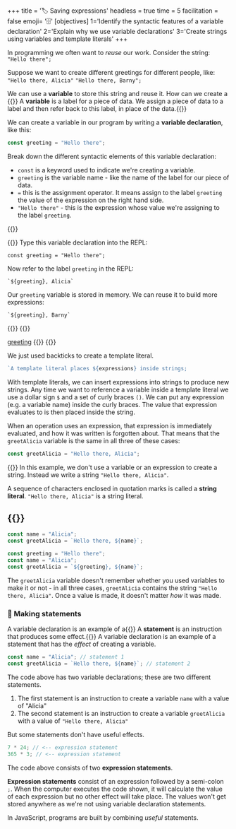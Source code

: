 +++
title = '🏷️ Saving expressions'
headless = true
time = 5
facilitation = false
emoji= '🗄️'
[objectives]
1='Identify the syntactic features of a variable declaration'
2='Explain why we use variable declarations'
3='Create strings using variables and template literals'
+++

In programming we often want to _reuse_ our work. Consider the string: `"Hello there";`

Suppose we want to create different greetings for different people, like: `"Hello there, Alicia"` `"Hello there, Barny";`

We can use a **variable** to store this string and reuse it. How can we create a {{<tooltip title="variable" emoji="🏷️">}} A **variable** is a label for a piece of data. We assign a piece of data to a label and then refer back to this label, in place of the data.{{</tooltip>}}

We can create a variable in our program by writing a **variable declaration**, like this:

```js title="variable declaration"
const greeting = "Hello there";
```

Break down the different syntactic elements of this variable declaration:

- `const` is a keyword used to indicate we're creating a variable.
- `greeting` is the variable name - like the name of the label for our piece of data.
- `=` this is the assignment operator. It means assign to the label `greeting` the value of the expression on the right hand side.
- `"Hello there"` - this is the expression whose value we're assigning to the label `greeting`.

{{<tabs name="greeting">}}

{{<tab name="Try it yourself">}}
Type this variable declaration into the REPL:

```
const greeting = "Hello there";
```

Now refer to the label `greeting` in the REPL:

```
`${greeting}, Alicia`
```

Our `greeting` variable is stored in memory. We can reuse it to build more expressions:

```
`${greeting}, Barny`
```

{{</tab>}}
{{<tab name="Watch and follow along">}}

[greeting](greeting.gif "Store your string in a variable and reuse it")
{{</tab>}}
{{</tabs>}}

We just used backticks to create a template literal.

```js
`A template literal places ${expressions} inside strings;
```

With template literals, we can insert expressions into strings to produce new strings. Any time we want to reference a variable inside a template literal we use a dollar sign `$` and a set of curly braces `()`. We can put any expression (e.g. a variable name) inside the curly braces. The value that expression evaluates to is then placed inside the string.

When an operation uses an expression, that expression is immediately evaluated, and how it was written is forgotten about. That means that the `greetAlicia` variable is the same in all three of these cases:

```js
const greetAlicia = "Hello there, Alicia";
```

{{<note type="note" title="string literal">}}
In this example, we don't use a variable or an expression to create a string. Instead we write a string `"Hello there, Alicia"`.

A sequence of characters enclosed in quotation marks is called a **string literal**. `"Hello there, Alicia"` is a string literal.

## {{</note>}}

```js
const name = "Alicia";
const greetAlicia = `Hello there, ${name}`;
```

```js
const greeting = "Hello there";
const name = "Alicia";
const greetAlicia = `${greeting}, ${name}`;
```

The `greetAlicia` variable doesn't remember whether you used variables to make it or not - in all three cases, `greetAlicia` contains the string `"Hello there, Alicia"`. Once a value is made, it doesn't matter _how_ it was made.

### 💬 Making statements

A variable declaration is an example of a{{<tooltip title="statement" type="definition">}} A **statement** is an instruction that produces some effect.{{</tooltip>}} A variable declaration is an example of a statement that has the _effect_ of creating a variable.

```js
const name = "Alicia"; // statement 1
const greetAlicia = `Hello there, ${name}`; // statement 2
```

The code above has two variable declarations; these are two different statements.

1. The first statement is an instruction to create a variable `name` with a value of "Alicia"
1. The second statement is an instruction to create a variable `greetAlicia` with a value of `"Hello there, Alicia"`

But some statements don't have useful effects.

```js
7 * 24; // <-- expression statement
365 * 3; // <-- expression statement
```

The code above consists of two **expression statements**.

**Expression statements** consist of an expression followed by a semi-colon `;`. When the computer executes the code shown, it will calculate the value of each expression but no other effect will take place. The values won't get stored anywhere as we're not using variable declaration statements.

In JavaScript, programs are built by combining _useful_ statements.
